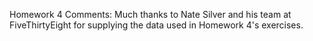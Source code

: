 Homework 4 Comments: Much thanks to Nate Silver and his team at FiveThirtyEight for supplying the data used in Homework 4's exercises.
